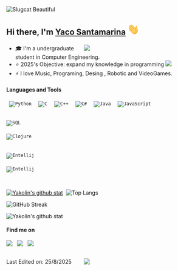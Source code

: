 
![Slugcat Beautiful](https://media2.giphy.com/media/v1.Y2lkPTc5MGI3NjExanRtYzV1ZTlkYXR4d2xwcXo3bGlhbzBiN3V4MXZ0bmJmanFyM3IxNiZlcD12MV9pbnRlcm5hbF9naWZfYnlfaWQmY3Q9Zw/xUA7aPH6UtTDlDV5Qc/giphy.gif)


<h2 align="left">Hi there, I'm <a href="https://www.linkedin.com/in/yaco-santamarina-338b59342" target="_blank" rel="noopener noreferrer">Yaco Santamarina</a> <img src="https://raw.githubusercontent.com/ABSphreak/ABSphreak/master/gifs/Hi.gif" height="30" />
 
<a href="https://github.com/Yakolin"><img align='right' src='https://media.tenor.com/TVK-PPiLSh0AAAAj/rain-world-potato.gif' width='300'></a></h2>

- 🎓 I'm a undergraduate student in Computer Engineering.
- ⭐ 2025's Objective: expand my knowledge in programming <img src="https://media.giphy.com/media/WUlplcMpOCEmTGBtBW/giphy.gif" width="30">
- ⚡ I love Music, Programing, Desing , Robotic and VideoGames.


#### Languages and Tools 
<p>
  <code> <img height="25" src="https://img.shields.io/badge/pyhton-black?logo=python&logoColor=blue&labelColor=black&color=blue" alt="Python"> </code>
  <code> <img height="25" src="https://img.shields.io/badge/C-black?logo=C&logoColor=gray&labelColor=black&color=blue" alt="C"> </code>
  <code> <img height="25" src="https://img.shields.io/badge/C%2B%2B-black?logo=C%2B%2B&logoColor=blue&labelColor=black&color=blue" alt="C++"> </code>
  <code> <img height="25" src="https://img.shields.io/badge/C%23-black?logo=unity&logoColor=Violet&labelColor=black&color=purple" alt="C#"> </code>
  <code> <img height="25" src="https://img.shields.io/badge/Java-black?logo=openjdk&logoColor=Violet&labelColor=black&color=orange" alt="Java"> </code>
  <code> <img height="25" src="https://img.shields.io/badge/javascript-black?logo=JavaScript&logoColor=Violet&labelColor=black&color=yellow" alt="JavaScript"> </code>
  
  <code> <img height="25" src="https://img.shields.io/badge/PostgreSql-black?logo=postgresql&logoColor=Violet&labelColor=white&color=sky%20blue" alt="SQL"> </code>
  <code> <img height="25" src="https://img.shields.io/badge/clojure-black?logo=clojure&logoColor=green&labelColor=black&color=green" alt="Clojure"> </code>
  
  <code> <img height="25" src="https://img.shields.io/badge/Intellij%20IDEA-black?logo=intellijidea&logoColor=Violet&labelColor=black&color=brown" alt="Intellij"> </code>
  <code> <img height="25" src="https://img.shields.io/badge/Visual%20Studio%20Code-black?color=blue" alt="Intellij"> </code>
</p>

<br />

[![Yakolin's github stat](https://github-readme-stats.vercel.app/api?username=Yakolin&show_icons=true&theme=radical)](https://github.com/Yakolin?tab=repositories)&nbsp;&nbsp;![Top Langs](https://github-readme-stats.ujwalkandi.vercel.app/api/top-langs/?username=Yakolin&layout=compact&langs_count=6&theme=blue-green)

![GitHub Streak](https://github-readme-streak-stats.herokuapp.com/?user=Yakolin&theme=radical)

![Yakolin's github stat](https://komarev.com/ghpvc/?username=Yakolin)

#### Find me on  
 <p align='left'>
   <a href="https://www.linkedin.com/in/yaco-santamarina-338b59342" target="_blank"><img height="25" src="https://img.shields.io/badge/-LinkedIn-blue?style=flat-square&logo=Linkedin&logoColor=white&link=YOUR_LINKEDIN_URL"></a>&nbsp;&nbsp;
 <a href="https://www.instagram.com/_ya_kko" target="_blank"><img height="25" src="https://img.shields.io/badge/Instagram-E4405F?style=for-the-badge&logo=instagram&logoColor=white"></a>&nbsp;&nbsp;
 <a href="https://yakolin.itch.io" target="_blank"><img height="25" src="https://img.shields.io/badge/Itch.io-fa5c5c"></a>&nbsp;&nbsp;
 </p>
 
<h2>
<a> <img align='right' src='https://media.tenor.com/wIOg3Dv86qEAAAAi/rain-world-saint.gif' width='300'></a></h2>
<p>
Last Edited on: 25/8/2025
</p>



